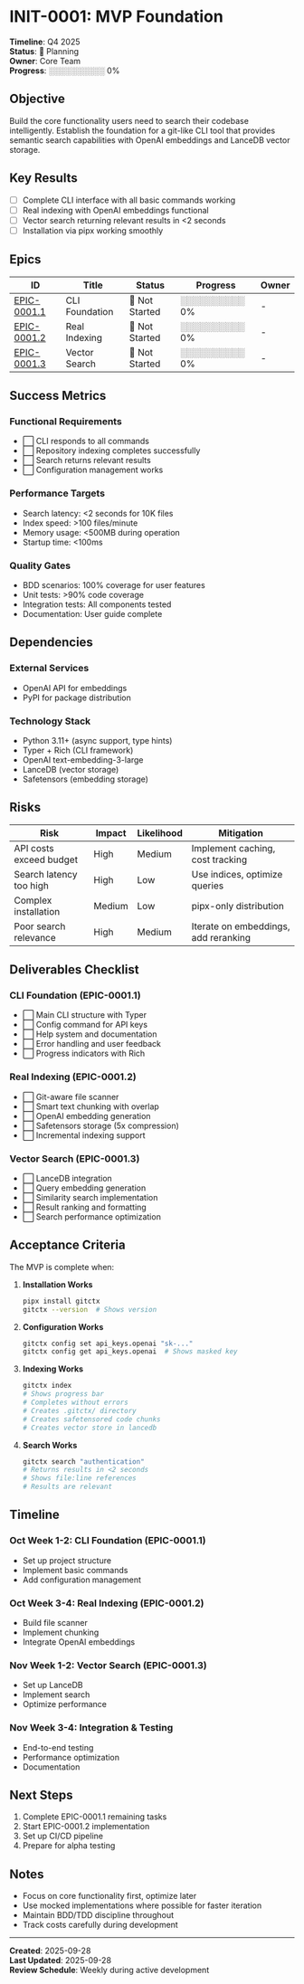 # INIT-0001: MVP Foundation

**Timeline**: Q4 2025  
**Status**: 📝 Planning  
**Owner**: Core Team  
**Progress**: ░░░░░░░░░░ 0%

## Objective

Build the core functionality users need to search their codebase intelligently. Establish the foundation for a git-like CLI tool that provides semantic search capabilities with OpenAI embeddings and LanceDB vector storage.

## Key Results

- [ ] Complete CLI interface with all basic commands working
- [ ] Real indexing with OpenAI embeddings functional
- [ ] Vector search returning relevant results in <2 seconds
- [ ] Installation via pipx working smoothly

## Epics

| ID | Title | Status | Progress | Owner |
|----|-------|--------|----------|-------|
| [EPIC-0001.1](epics/EPIC-0001.1.md) | CLI Foundation | 🔵 Not Started | ░░░░░░░░░░ 0% | - |
| [EPIC-0001.2](epics/EPIC-0001.2.md) | Real Indexing | 🔵 Not Started | ░░░░░░░░░░ 0% | - |
| [EPIC-0001.3](epics/EPIC-0001.3.md) | Vector Search | 🔵 Not Started | ░░░░░░░░░░ 0% | - |

## Success Metrics

### Functional Requirements

- ⬜ CLI responds to all commands
- ⬜ Repository indexing completes successfully
- ⬜ Search returns relevant results
- ⬜ Configuration management works

### Performance Targets

- Search latency: <2 seconds for 10K files
- Index speed: >100 files/minute
- Memory usage: <500MB during operation
- Startup time: <100ms

### Quality Gates

- BDD scenarios: 100% coverage for user features
- Unit tests: >90% code coverage
- Integration tests: All components tested
- Documentation: User guide complete

## Dependencies

### External Services

- OpenAI API for embeddings
- PyPI for package distribution

### Technology Stack

- Python 3.11+ (async support, type hints)
- Typer + Rich (CLI framework)
- OpenAI text-embedding-3-large
- LanceDB (vector storage)
- Safetensors (embedding storage)

## Risks

| Risk | Impact | Likelihood | Mitigation |
|------|--------|------------|------------|
| API costs exceed budget | High | Medium | Implement caching, cost tracking |
| Search latency too high | High | Low | Use indices, optimize queries |
| Complex installation | Medium | Low | pipx-only distribution |
| Poor search relevance | High | Medium | Iterate on embeddings, add reranking |

## Deliverables Checklist

### CLI Foundation (EPIC-0001.1)

- ⬜ Main CLI structure with Typer
- ⬜ Config command for API keys
- ⬜ Help system and documentation
- ⬜ Error handling and user feedback
- ⬜ Progress indicators with Rich

### Real Indexing (EPIC-0001.2)

- ⬜ Git-aware file scanner
- ⬜ Smart text chunking with overlap
- ⬜ OpenAI embedding generation
- ⬜ Safetensors storage (5x compression)
- ⬜ Incremental indexing support

### Vector Search (EPIC-0001.3)

- ⬜ LanceDB integration
- ⬜ Query embedding generation
- ⬜ Similarity search implementation
- ⬜ Result ranking and formatting
- ⬜ Search performance optimization

## Acceptance Criteria

The MVP is complete when:

1. **Installation Works**

   ```bash
   pipx install gitctx
   gitctx --version  # Shows version
   ```

2. **Configuration Works**

   ```bash
   gitctx config set api_keys.openai "sk-..."
   gitctx config get api_keys.openai  # Shows masked key
   ```

3. **Indexing Works**

   ```bash
   gitctx index
   # Shows progress bar
   # Completes without errors
   # Creates .gitctx/ directory
   # Creates safetensored code chunks
   # Creates vector store in lancedb
   ```

4. **Search Works**

   ```bash
   gitctx search "authentication"
   # Returns results in <2 seconds
   # Shows file:line references
   # Results are relevant
   ```

## Timeline

### Oct Week 1-2: CLI Foundation (EPIC-0001.1)

- Set up project structure
- Implement basic commands
- Add configuration management

### Oct Week 3-4: Real Indexing (EPIC-0001.2)

- Build file scanner
- Implement chunking
- Integrate OpenAI embeddings

### Nov Week 1-2: Vector Search (EPIC-0001.3)

- Set up LanceDB
- Implement search
- Optimize performance

### Nov Week 3-4: Integration & Testing

- End-to-end testing
- Performance optimization
- Documentation

## Next Steps

1. Complete EPIC-0001.1 remaining tasks
2. Start EPIC-0001.2 implementation
3. Set up CI/CD pipeline
4. Prepare for alpha testing

## Notes

- Focus on core functionality first, optimize later
- Use mocked implementations where possible for faster iteration
- Maintain BDD/TDD discipline throughout
- Track costs carefully during development

---

**Created**: 2025-09-28  
**Last Updated**: 2025-09-28  
**Review Schedule**: Weekly during active development
